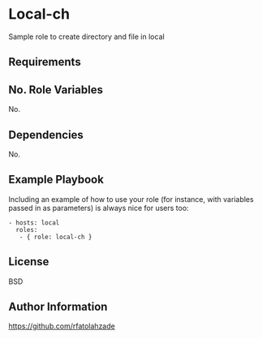 Local-ch
=========

Sample role to create directory and file in local

Requirements
------------

No.
Role Variables
--------------

No.

Dependencies
------------

No.

Example Playbook
----------------

Including an example of how to use your role (for instance, with variables passed in as parameters) is always nice for users too:

    - hosts: local
      roles:
       - { role: local-ch }

License
-------

BSD

Author Information
------------------

https://github.com/rfatolahzade

